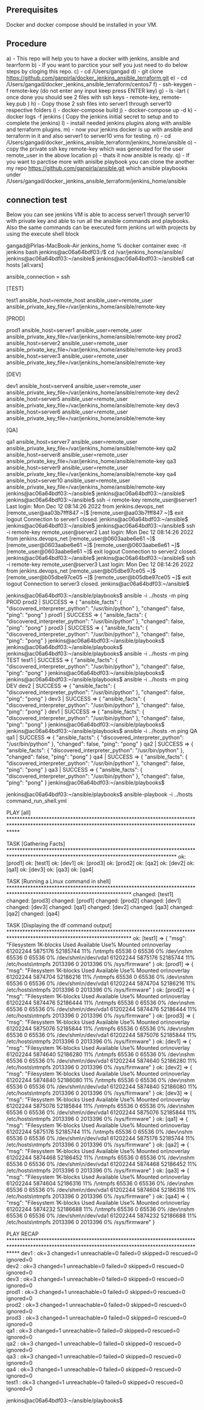 ## Prerequisites ##

Docker and docker compose should be installed in your VM.

## Procedure ##

a) - This repo will help you to have a docker with jenkins, ansible and tearrform 
b) - If you want to parctice your self you just need to do below steps by cloging this repo.
c) - cd /Users/gangad
d) - git clone https://github.com/ganpirla/docker_jenkins_ansible_terraform.git
e) - cd /Users/gangad/docker_jenkins_ansible_terraform/centos7
f) - ssh-keygen -f remote-key (do not enter any input keep press ENTER key) 
g) - ls -lart  ( once done  you should see 2 files with ssh keys -  remote-key, remote-key.pub )
h) - Copy those 2 ssh files into server1 through server10 respective folders
i) - docker-compose build
j) - docker-compose up -d
k) - docker logs -f jenkins ( Copy the jenkins initial secret to setup and to complete the jenkins)
l) - install needed jenkins plugins along with ansible and terraform plugins.
m) - now your jenkins docker is up with ansible and terraform in it and also server1 to server10 vms for testing.
n) - cd  /Users/gangad/docker_jenkins_ansible_terraform/jenkins_home/ansible
o) - copy the private ssh key remote-key which was generated for the user remote_user in the above location
p) - thats it now ansible is ready. 
q) - If you want to parctise more with anislbe playbook you can clone the another my repo https://github.com/ganpirla/ansible.git which ansible playbooks under /Users/gangad/docker_jenkins_ansible_terraform/jenkins_home/ansible

## connection test ##

Below you can see jenkins VM is able to access server1 through server10 with private key and able to run all the ansible commands and playbooks. Also the same commands can be executed form jenkins url with projects by using the execute shell block 

gangad@Pirlas-MacBook-Air jenkins_home % docker container exec -it jenkins bash
jenkins@ac06a64bdf03:/$ cd /var/jenkins_home/ansible/
jenkins@ac06a64bdf03:~/ansible$ 
jenkins@ac06a64bdf03:~/ansible$ cat hosts 
[all:vars]

ansible_connection = ssh

[TEST]

test1 ansible_host=remote_host ansible_user=remote_user ansible_private_key_file=/var/jenkins_home/ansible/remote-key

[PROD]

prod1 ansible_host=server1 ansible_user=remote_user ansible_private_key_file=/var/jenkins_home/ansible/remote-key
prod2 ansible_host=server2 ansible_user=remote_user ansible_private_key_file=/var/jenkins_home/ansible/remote-key
prod3 ansible_host=server3 ansible_user=remote_user ansible_private_key_file=/var/jenkins_home/ansible/remote-key

[DEV]

dev1 ansible_host=server4 ansible_user=remote_user ansible_private_key_file=/var/jenkins_home/ansible/remote-key
dev2 ansible_host=server5 ansible_user=remote_user ansible_private_key_file=/var/jenkins_home/ansible/remote-key
dev3 ansible_host=server6 ansible_user=remote_user ansible_private_key_file=/var/jenkins_home/ansible/remote-key

[QA]

qa1 ansible_host=server7 ansible_user=remote_user ansible_private_key_file=/var/jenkins_home/ansible/remote-key
qa2 ansible_host=server8 ansible_user=remote_user ansible_private_key_file=/var/jenkins_home/ansible/remote-key
qa3 ansible_host=server9 ansible_user=remote_user ansible_private_key_file=/var/jenkins_home/ansible/remote-key
qa4 ansible_host=server10 ansible_user=remote_user ansible_private_key_file=/var/jenkins_home/ansible/remote-key
jenkins@ac06a64bdf03:~/ansible$ 
jenkins@ac06a64bdf03:~/ansible$ 
jenkins@ac06a64bdf03:~/ansible$ ssh -i remote-key remote_user@server1
Last login: Mon Dec 12 08:14:26 2022 from jenkins.devops_net
[remote_user@aa03b7fff847 ~]$ 
[remote_user@aa03b7fff847 ~]$ exit
logout
Connection to server1 closed.
jenkins@ac06a64bdf03:~/ansible$ 
jenkins@ac06a64bdf03:~/ansible$ 
jenkins@ac06a64bdf03:~/ansible$ ssh -i remote-key remote_user@server2
Last login: Mon Dec 12 08:14:26 2022 from jenkins.devops_net
[remote_user@0603aabe6e61 ~]$ 
[remote_user@0603aabe6e61 ~]$ 
[remote_user@0603aabe6e61 ~]$ 
[remote_user@0603aabe6e61 ~]$ exit
logout
Connection to server2 closed.
jenkins@ac06a64bdf03:~/ansible$ 
jenkins@ac06a64bdf03:~/ansible$ ssh -i remote-key remote_user@server3
Last login: Mon Dec 12 08:14:26 2022 from jenkins.devops_net
[remote_user@b05dbe97ce05 ~]$ 
[remote_user@b05dbe97ce05 ~]$ 
[remote_user@b05dbe97ce05 ~]$ exit
logout
Connection to server3 closed.
jenkins@ac06a64bdf03:~/ansible$ 


jenkins@ac06a64bdf03:~/ansible/playbooks$ ansible -i ../hosts -m ping PROD
prod2 | SUCCESS => {
    "ansible_facts": {
        "discovered_interpreter_python": "/usr/bin/python"
    },
    "changed": false,
    "ping": "pong"
}
prod1 | SUCCESS => {
    "ansible_facts": {
        "discovered_interpreter_python": "/usr/bin/python"
    },
    "changed": false,
    "ping": "pong"
}
prod3 | SUCCESS => {
    "ansible_facts": {
        "discovered_interpreter_python": "/usr/bin/python"
    },
    "changed": false,
    "ping": "pong"
}
jenkins@ac06a64bdf03:~/ansible/playbooks$ 
jenkins@ac06a64bdf03:~/ansible/playbooks$ 
jenkins@ac06a64bdf03:~/ansible/playbooks$ ansible -i ../hosts -m ping TEST
test1 | SUCCESS => {
    "ansible_facts": {
        "discovered_interpreter_python": "/usr/bin/python"
    },
    "changed": false,
    "ping": "pong"
}
jenkins@ac06a64bdf03:~/ansible/playbooks$ 
jenkins@ac06a64bdf03:~/ansible/playbooks$ ansible -i ../hosts -m ping DEV
dev2 | SUCCESS => {
    "ansible_facts": {
        "discovered_interpreter_python": "/usr/bin/python"
    },
    "changed": false,
    "ping": "pong"
}
dev3 | SUCCESS => {
    "ansible_facts": {
        "discovered_interpreter_python": "/usr/bin/python"
    },
    "changed": false,
    "ping": "pong"
}
dev1 | SUCCESS => {
    "ansible_facts": {
        "discovered_interpreter_python": "/usr/bin/python"
    },
    "changed": false,
    "ping": "pong"
}
jenkins@ac06a64bdf03:~/ansible/playbooks$ 
jenkins@ac06a64bdf03:~/ansible/playbooks$ ansible -i ../hosts -m ping QA
qa1 | SUCCESS => {
    "ansible_facts": {
        "discovered_interpreter_python": "/usr/bin/python"
    },
    "changed": false,
    "ping": "pong"
}
qa2 | SUCCESS => {
    "ansible_facts": {
        "discovered_interpreter_python": "/usr/bin/python"
    },
    "changed": false,
    "ping": "pong"
}
qa4 | SUCCESS => {
    "ansible_facts": {
        "discovered_interpreter_python": "/usr/bin/python"
    },
    "changed": false,
    "ping": "pong"
}
qa3 | SUCCESS => {
    "ansible_facts": {
        "discovered_interpreter_python": "/usr/bin/python"
    },
    "changed": false,
    "ping": "pong"
}
jenkins@ac06a64bdf03:~/ansible/playbooks$ 



jenkins@ac06a64bdf03:~/ansible/playbooks$ ansible-playbook -i ../hosts command_run_shell.yml 

PLAY [all] ***************************************************************************************************************************************************

TASK [Gathering Facts] ***************************************************************************************************************************************
ok: [prod1]
ok: [test1]
ok: [dev1]
ok: [prod3]
ok: [prod2]
ok: [qa2]
ok: [dev2]
ok: [qa1]
ok: [dev3]
ok: [qa3]
ok: [qa4]

TASK [Running a Linux command in shell] **********************************************************************************************************************
changed: [test1]
changed: [prod3]
changed: [prod1]
changed: [prod2]
changed: [dev1]
changed: [dev3]
changed: [qa1]
changed: [dev2]
changed: [qa3]
changed: [qa2]
changed: [qa4]

TASK [Displaying the df command output] **********************************************************************************************************************
ok: [test1] => {
    "msg": "Filesystem     1K-blocks    Used Available Use% Mounted on\noverlay         61202244 5875176  52185744  11% /\ntmpfs              65536       0     65536   0% /dev\nshm                65536       0     65536   0% /dev/shm\n/dev/vda1       61202244 5875176  52185744  11% /etc/hosts\ntmpfs            2013396       0   2013396   0% /sys/firmware"
}
ok: [prod1] => {
    "msg": "Filesystem     1K-blocks    Used Available Use% Mounted on\noverlay         61202244 5874704  52186216  11% /\ntmpfs              65536       0     65536   0% /dev\nshm                65536       0     65536   0% /dev/shm\n/dev/vda1       61202244 5874704  52186216  11% /etc/hosts\ntmpfs            2013396       0   2013396   0% /sys/firmware"
}
ok: [prod2] => {
    "msg": "Filesystem     1K-blocks    Used Available Use% Mounted on\noverlay         61202244 5874476  52186444  11% /\ntmpfs              65536       0     65536   0% /dev\nshm                65536       0     65536   0% /dev/shm\n/dev/vda1       61202244 5874476  52186444  11% /etc/hosts\ntmpfs            2013396       0   2013396   0% /sys/firmware"
}
ok: [prod3] => {
    "msg": "Filesystem     1K-blocks    Used Available Use% Mounted on\noverlay         61202244 5875076  52185844  11% /\ntmpfs              65536       0     65536   0% /dev\nshm                65536       0     65536   0% /dev/shm\n/dev/vda1       61202244 5875076  52185844  11% /etc/hosts\ntmpfs            2013396       0   2013396   0% /sys/firmware"
}
ok: [dev1] => {
    "msg": "Filesystem     1K-blocks    Used Available Use% Mounted on\noverlay         61202244 5874640  52186280  11% /\ntmpfs              65536       0     65536   0% /dev\nshm                65536       0     65536   0% /dev/shm\n/dev/vda1       61202244 5874640  52186280  11% /etc/hosts\ntmpfs            2013396       0   2013396   0% /sys/firmware"
}
ok: [dev2] => {
    "msg": "Filesystem     1K-blocks    Used Available Use% Mounted on\noverlay         61202244 5874840  52186080  11% /\ntmpfs              65536       0     65536   0% /dev\nshm                65536       0     65536   0% /dev/shm\n/dev/vda1       61202244 5874840  52186080  11% /etc/hosts\ntmpfs            2013396       0   2013396   0% /sys/firmware"
}
ok: [dev3] => {
    "msg": "Filesystem     1K-blocks    Used Available Use% Mounted on\noverlay         61202244 5875076  52185844  11% /\ntmpfs              65536       0     65536   0% /dev\nshm                65536       0     65536   0% /dev/shm\n/dev/vda1       61202244 5875076  52185844  11% /etc/hosts\ntmpfs            2013396       0   2013396   0% /sys/firmware"
}
ok: [qa1] => {
    "msg": "Filesystem     1K-blocks    Used Available Use% Mounted on\noverlay         61202244 5875176  52185744  11% /\ntmpfs              65536       0     65536   0% /dev\nshm                65536       0     65536   0% /dev/shm\n/dev/vda1       61202244 5875176  52185744  11% /etc/hosts\ntmpfs            2013396       0   2013396   0% /sys/firmware"
}
ok: [qa2] => {
    "msg": "Filesystem     1K-blocks    Used Available Use% Mounted on\noverlay         61202244 5874468  52186452  11% /\ntmpfs              65536       0     65536   0% /dev\nshm                65536       0     65536   0% /dev/shm\n/dev/vda1       61202244 5874468  52186452  11% /etc/hosts\ntmpfs            2013396       0   2013396   0% /sys/firmware"
}
ok: [qa3] => {
    "msg": "Filesystem     1K-blocks    Used Available Use% Mounted on\noverlay         61202244 5874604  52186316  11% /\ntmpfs              65536       0     65536   0% /dev\nshm                65536       0     65536   0% /dev/shm\n/dev/vda1       61202244 5874604  52186316  11% /etc/hosts\ntmpfs            2013396       0   2013396   0% /sys/firmware"
}
ok: [qa4] => {
    "msg": "Filesystem     1K-blocks    Used Available Use% Mounted on\noverlay         61202244 5874232  52186688  11% /\ntmpfs              65536       0     65536   0% /dev\nshm                65536       0     65536   0% /dev/shm\n/dev/vda1       61202244 5874232  52186688  11% /etc/hosts\ntmpfs            2013396       0   2013396   0% /sys/firmware"
}

PLAY RECAP ***************************************************************************************************************************************************
dev1                       : ok=3    changed=1    unreachable=0    failed=0    skipped=0    rescued=0    ignored=0   
dev2                       : ok=3    changed=1    unreachable=0    failed=0    skipped=0    rescued=0    ignored=0   
dev3                       : ok=3    changed=1    unreachable=0    failed=0    skipped=0    rescued=0    ignored=0   
prod1                      : ok=3    changed=1    unreachable=0    failed=0    skipped=0    rescued=0    ignored=0   
prod2                      : ok=3    changed=1    unreachable=0    failed=0    skipped=0    rescued=0    ignored=0   
prod3                      : ok=3    changed=1    unreachable=0    failed=0    skipped=0    rescued=0    ignored=0   
qa1                        : ok=3    changed=1    unreachable=0    failed=0    skipped=0    rescued=0    ignored=0   
qa2                        : ok=3    changed=1    unreachable=0    failed=0    skipped=0    rescued=0    ignored=0   
qa3                        : ok=3    changed=1    unreachable=0    failed=0    skipped=0    rescued=0    ignored=0   
qa4                        : ok=3    changed=1    unreachable=0    failed=0    skipped=0    rescued=0    ignored=0   
test1                      : ok=3    changed=1    unreachable=0    failed=0    skipped=0    rescued=0    ignored=0   

jenkins@ac06a64bdf03:~/ansible/playbooks$ 

